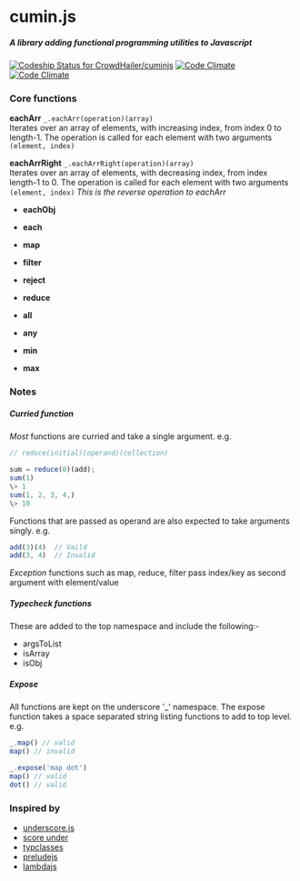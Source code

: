 cumin.js
=======
##### A library adding functional programming utilities to Javascript

[ ![Codeship Status for CrowdHailer/cuminjs](https://www.codeship.io/projects/066c6740-c0ac-0131-b9f7-220fd2f34c97/status?branch=master)](https://www.codeship.io/projects/21479)
[![Code Climate](https://codeclimate.com/github/CrowdHailer/cuminjs.png)](https://codeclimate.com/github/CrowdHailer/cuminjs)
[![Code Climate](https://codeclimate.com/github/CrowdHailer/cuminjs/coverage.png)](https://codeclimate.com/github/CrowdHailer/cuminjs)

### Core functions
**eachArr** `_.eachArr(operation)(array)`  
Iterates over an array of elements, with increasing index, from index 0 to length-1. The operation is called for each element with two arguments `(element, index)`

**eachArrRight** `_.eachArrRight(operation)(array)`  
Iterates over an array of elements, with decreasing index, from index length-1 to 0. The operation is called for each element with two arguments `(element, index)` *This is the reverse operation to eachArr*

- **eachObj**
- **each**

- **map**
- **filter**
- **reject**
- **reduce**

- **all**
- **any**
- **min**
- **max**

### Notes
##### Curried function
*Most* functions are curried and take a single argument. e.g.
```js
// reduce(initial)(operand)(collection)

sum = reduce(0)(add);
sum(1) 
\> 1
sum(1, 2, 3, 4,)
\> 10
```
Functions that are passed as operand are also expected to take arguments singly. e.g.
```js
add(3)(4)  // Vaild
add(3, 4)  // Invalid
```

*Exception* functions such as map, reduce, filter pass index/key as second argument with element/value

##### Typecheck functions
These are added to the top namespace and include the following:-
- argsToList
- isArray
- isObj

##### Expose
All functions are kept on the underscore '_' namespace. The expose function takes a space separated string listing functions to add to top level. e.g.

```js
_.map() // valid
map() // invalid

_.expose('map dot')
map() // valid
dot() // valid
```

### Inspired by
- [underscore.js](http://underscorejs.org/)
- [score under](https://github.com/loop-recur/scoreunder)
- [typclasses](https://github.com/loop-recur/typeclasses)
- [preludejs](https://github.com/loop-recur/PreludeJS)
- [lambdajs](https://github.com/loop-recur/lambdajs)

